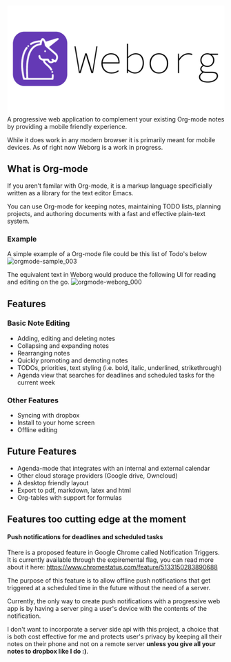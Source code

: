 ![Weborg Logo](https://github.com/Patrickskiba/weborg/blob/master/docs/weborg-banner.png)
 A progressive web application to complement your existing Org-mode notes by providing a mobile friendly experience.
 
 While it does work in any modern browser it is primarily meant for mobile devices. As of right now Weborg is a work in progress.
  
 ## What is Org-mode
 If you aren't familar with Org-mode, it is a markup language specificially written as a library for the text editor Emacs.
 
 You can use Org-mode for keeping notes, maintaining TODO lists, planning projects, and authoring documents with a fast and   effective plain-text system.
 
 ### Example
 A simple example of a Org-mode file could be this list of Todo's below
![orgmode-sample_003](https://user-images.githubusercontent.com/5651648/71720256-0c98de00-2def-11ea-92f0-8311e2878b8b.png)

The equivalent text in Weborg would produce the following UI for reading and editing on the go.
![orgmode-weborg_000](https://user-images.githubusercontent.com/5651648/71720584-3b638400-2df0-11ea-9463-e4ee36ebe6ea.png)
 ## Features
 ### Basic Note Editing
 - Adding, editing and deleting notes
 - Collapsing and expanding notes
 - Rearranging notes
 - Quickly promoting and demoting notes
 - TODOs, priorities, text styling (i.e. bold, italic, underlined, strikethrough)
 - Agenda view that searches for deadlines and scheduled tasks for the current week
 ### Other Features
 - Syncing with dropbox
 - Install to your home screen
 - Offline editing
 
 ## Future Features
 - Agenda-mode that integrates with an internal and external calendar
 - Other cloud storage providers (Google drive, Owncloud)
 - A desktop friendly layout
 - Export to pdf, markdown, latex and html
 - Org-tables with support for formulas 

 ## Features too cutting edge at the moment
 #### Push notifications for deadlines and scheduled tasks
 There is a proposed feature in Google Chrome called Notification Triggers. It is currently available through the expiremental flag, you can read more about it here: https://www.chromestatus.com/feature/5133150283890688
 
 The purpose of this feature is to allow offline push notifications that get triggered at a scheduled time in the future without the need of a server.
 
 Currently, the only way to create push notifications with a progressive web app is by having a server ping a user's device with the contents of the notification.
 
 I don't want to incorporate a server side api with this project, a choice that is both cost effective for me and protects user's privacy by keeping all their notes on their phone and not on a remote server **unless you give all your notes to dropbox like I do :)**.
